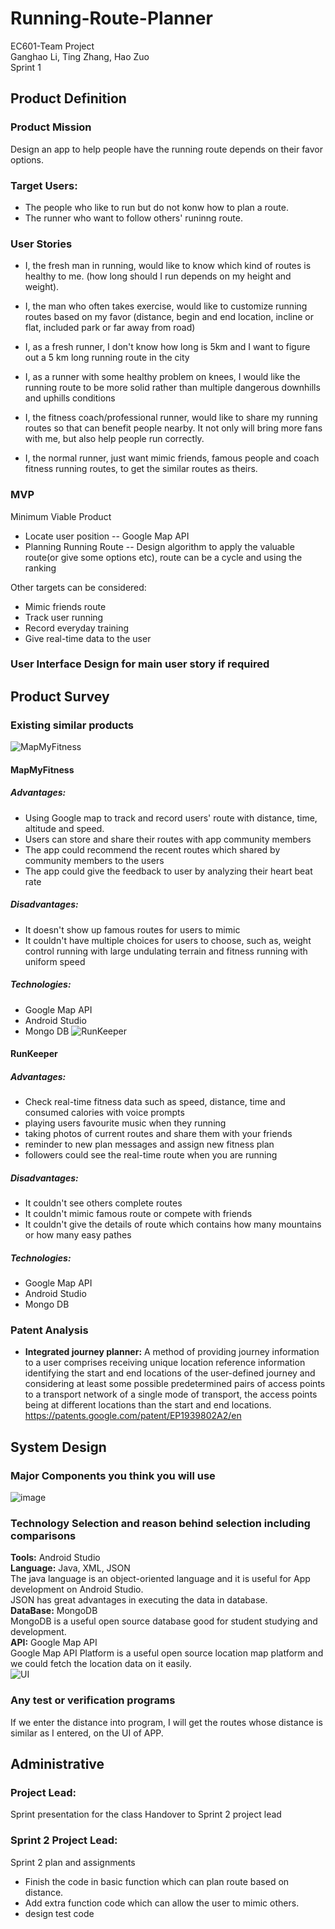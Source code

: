 # Running-Route-Planner
EC601-Team Project<br>
Ganghao Li, Ting Zhang, Hao Zuo<br>
Sprint 1

## Product Definition
### Product Mission
Design an app to help people have the running route depends on their favor options. 

### Target Users:
- The people who like to run but do not konw how to plan a route.
- The runner who want to follow others' runinng route.

### User Stories
- I, the fresh man in running, would like to know which kind of routes is healthy to me. (how long should I run depends on my height and weight).

- I, the man who often takes exercise, would like to customize running routes based on my favor (distance, begin and end location, incline or flat, included park or far away from road)

- I, as a fresh runner, I don't know how long is 5km and I want to figure out a 5 km long running route in the city

- I, as a runner with some healthy problem on knees, I would like the running route to be more solid rather than multiple dangerous downhills and uphills conditions

- I, the fitness coach/professional runner, would like to share my running routes so that can benefit people nearby. It not only will bring more fans with me, but also help people run correctly.

- I, the normal runner, just want mimic friends,  famous people and coach fitness running routes, to get the similar routes as theirs.

### MVP
Minimum Viable Product
- Locate user position -- Google Map API
- Planning Running Route -- Design algorithm to apply the valuable route(or give some options etc), route can be a cycle and using the ranking

Other targets can be considered:
- Mimic friends route 
- Track user running
- Record everyday training
- Give real-time data to the user

### User Interface Design for main user story if required

## Product Survey

### Existing similar products
![MapMyFitness](https://github.com/CarlZuo/Running-Route-Planner/blob/master/Images/MapMyFitness.png)
#### MapMyFitness
##### Advantages:
- Using Google map to track and record users' route with distance, time, altitude and speed.
- Users can store and share their routes with app community members
- The app could recommend the recent routes which shared by community members to the users
- The app could give the feedback to user by analyzing their heart beat rate
##### Disadvantages:
- It doesn't show up famous routes for users to mimic
- It couldn't have multiple choices for users to choose, such as, weight control running with large undulating terrain and fitness running with uniform speed
##### Technologies:
- Google Map API
- Android Studio
- Mongo DB
![RunKeeper](https://github.com/CarlZuo/Running-Route-Planner/blob/master/Images/RunKeeper.png)
#### RunKeeper
##### Advantages:
- Check real-time fitness data such as speed, distance, time and consumed calories with voice prompts
- playing users favourite music when they running
- taking photos of current routes and share them with your friends
- reminder to new plan messages and assign new fitness plan
- followers could see the real-time route when you are running
##### Disadvantages:
- It couldn't see others complete routes
- It couldn't mimic famous route or compete with friends
- It couldn't give the details of route which contains how many mountains or how many easy pathes
##### Technologies:
- Google Map API
- Android Studio
- Mongo DB

### Patent Analysis
- **Integrated journey planner:** A method of providing journey information to a user comprises receiving unique location reference information identifying the start and end locations of the user-defined journey and considering at least some possible predetermined pairs of access points to a transport network of a single mode of transport, the access points being at different locations than the start and end locations.
https://patents.google.com/patent/EP1939802A2/en


## System Design

### Major Components you think you will use
![image](https://github.com/CarlZuo/Running-Route-Planner/blob/master/Images/fit_diagram.jpg)

### Technology Selection and reason behind selection including comparisons

**Tools:** Android Studio <br>
**Language:** Java, XML, JSON <br>
The java language is an object-oriented language and it is useful for App development on Android Studio.<br>
JSON has great advantages in executing the data in database.<br>
**DataBase:** MongoDB <br>
MongoDB is a useful open source database good for student studying and development.<br>
**API:** Google Map API <br>
Google Map API Platform is a useful open source location map platform and we could fetch the location data on it easily.<br>
![UI](https://github.com/CarlZuo/Running-Route-Planner/blob/master/Images/UI.png)
### Any test or verification programs
If we enter the distance into program, I will get the routes whose distance is similar as I entered, on the UI of APP.  

## Administrative

### Project Lead: 
Sprint presentation for the class
Handover to Sprint 2 project lead

### Sprint 2 Project Lead:
Sprint 2 plan and assignments
- Finish the code in basic function which can plan route based on distance.
- Add extra function code which can allow the user to mimic others.
- design test code

